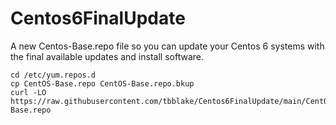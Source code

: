 # Centos6FinalUpdate
A new Centos-Base.repo file so you can update your Centos 6 systems with the final available updates and install software.


    cd /etc/yum.repos.d
    cp CentOS-Base.repo CentOS-Base.repo.bkup
    curl -LO https://raw.githubusercontent.com/tbblake/Centos6FinalUpdate/main/CentOS-Base.repo
